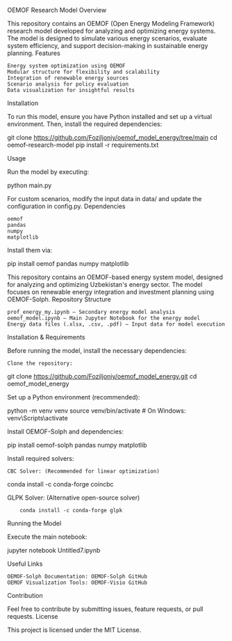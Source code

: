 OEMOF Research Model
Overview

This repository contains an OEMOF (Open Energy Modeling Framework) research model developed for analyzing and optimizing energy systems. The model is designed to simulate various energy scenarios, evaluate system efficiency, and support decision-making in sustainable energy planning.
Features

    Energy system optimization using OEMOF
    Modular structure for flexibility and scalability
    Integration of renewable energy sources
    Scenario analysis for policy evaluation
    Data visualization for insightful results

Installation

To run this model, ensure you have Python installed and set up a virtual environment. Then, install the required dependencies:

git clone https://github.com/Foziljoniy/oemof_model_energy/tree/main
cd oemof-research-model
pip install -r requirements.txt

Usage

Run the model by executing:

python main.py

For custom scenarios, modify the input data in data/ and update the configuration in config.py.
Dependencies

    oemof
    pandas
    numpy
    matplotlib

Install them via:

pip install oemof pandas numpy matplotlib

This repository contains an OEMOF-based energy system model, designed for analyzing and optimizing Uzbekistan's energy sector. The model focuses on renewable energy integration and investment planning using OEMOF-Solph.
Repository Structure

    
    prof_energy_my.ipynb – Secondary energy model analysis
    oemof_model.ipynb – Main Jupyter Notebook for the energy model
    Energy data files (.xlsx, .csv, .pdf) – Input data for model execution

Installation & Requirements

Before running the model, install the necessary dependencies:

    Clone the repository:

git clone https://github.com/Foziljoniy/oemof_model_energy.git
cd oemof_model_energy

Set up a Python environment (recommended):

python -m venv venv
source venv/bin/activate  # On Windows: venv\Scripts\activate

Install OEMOF-Solph and dependencies:

pip install oemof-solph pandas numpy matplotlib

Install required solvers:

    CBC Solver: (Recommended for linear optimization)

conda install -c conda-forge coincbc

GLPK Solver: (Alternative open-source solver)

        conda install -c conda-forge glpk

Running the Model

Execute the main notebook:

jupyter notebook Untitled7.ipynb

Useful Links

    OEMOF-Solph Documentation: OEMOF-Solph GitHub
    OEMOF Visualization Tools: OEMOF-Visio GitHub

Contribution

Feel free to contribute by submitting issues, feature requests, or pull requests.
License

This project is licensed under the MIT License.
